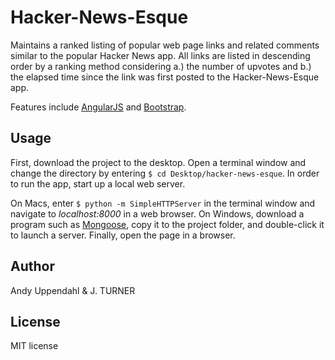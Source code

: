 Hacker-News-Esque
=================

Maintains a ranked listing of popular web page links and
related comments similar to the popular Hacker News app.
All links are listed in descending order by a ranking
method considering a.) the number of upvotes and b.) the
elapsed time since the link was first posted to the
Hacker-News-Esque app.


Features include [AngularJS](https://angularjs.org/)
and [Bootstrap](http://http://getbootstrap.com/).


Usage
-----

First, download the project to the desktop. Open a terminal window
and change the directory by entering `$ cd Desktop/hacker-news-esque`.
In order to run the app, start up a local web server.

On Macs, enter `$ python -m SimpleHTTPServer` in the terminal
window and navigate to *localhost:8000* in a web browser. On Windows,
download a program such as [Mongoose](http://cesanta.com/mongoose.shtml), copy it to the project
folder, and double-click it to launch a server. Finally, open the page
in a browser.


Author
-----

Andy Uppendahl & J. TURNER


License
-------

MIT license
